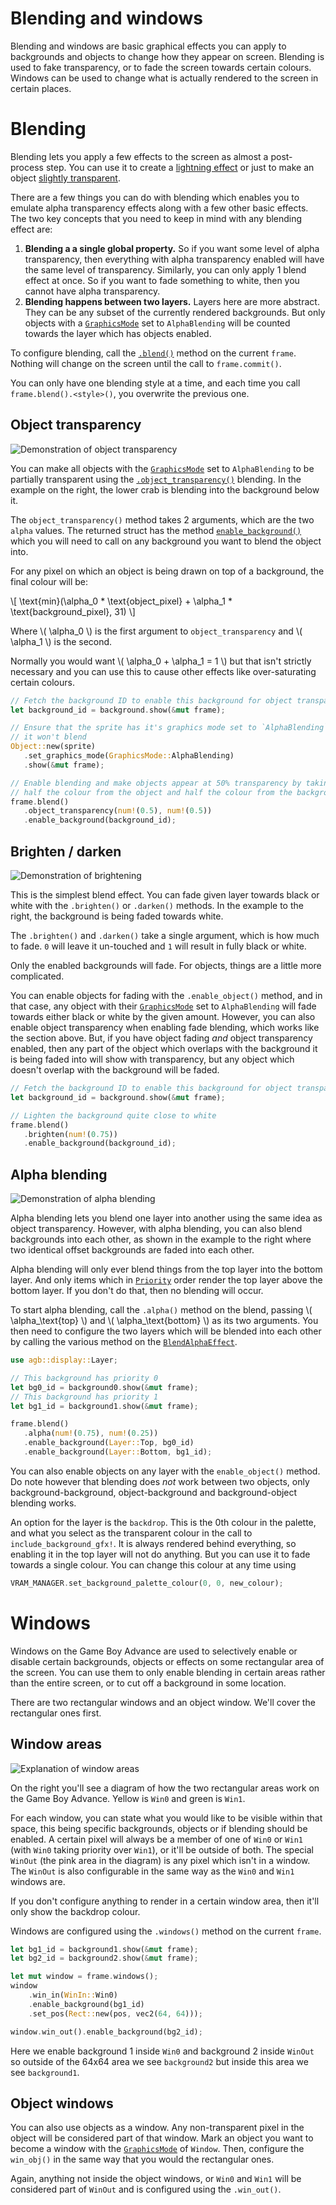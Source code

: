 # Blending and windows

Blending and windows are basic graphical effects you can apply to backgrounds and objects to change how they appear on screen.
Blending is used to fake transparency, or to fade the screen towards certain colours.
Windows can be used to change what is actually rendered to the screen in certain places.

# Blending

Blending lets you apply a few effects to the screen as almost a post-process step.
You can use it to create a [lightning effect](https://agbrs.dev/examples/blend_rain) or just to make an object [slightly transparent](https://agbrs.dev/examples/blend_object_transparency).

There are a few things you can do with blending which enables you to emulate alpha transparency effects along with a few other basic effects.
The two key concepts that you need to keep in mind with any blending effect are:

1. **Blending a a single global property.**
   So if you want some level of alpha transparency, then everything with alpha transparency enabled will have the same level of transparency.
   Similarly, you can only apply 1 blend effect at once.
   So if you want to fade something to white, then you cannot have alpha transparency.
2. **Blending happens between two layers.**
   Layers here are more abstract.
   They can be any subset of the currently rendered backgrounds.
   But only objects with a [`GraphicsMode`](https://docs.rs/agb/latest/agb/display/object/enum.GraphicsMode.html) set to `AlphaBlending` will be counted towards the layer which has objects enabled.

To configure blending, call the [`.blend()`](https://docs.rs/agb/latest/agb/display/struct.GraphicsFrame.html#method.blend) method on the current `frame`.
Nothing will change on the screen until the call to `frame.commit()`.

You can only have one blending style at a time, and each time you call `frame.blend().<style>()`, you overwrite the previous one.

## Object transparency

<img class="right" src="./blend/blend_object_transparency.png" alt="Demonstration of object transparency" />

You can make all objects with the [`GraphicsMode`](https://docs.rs/agb/latest/agb/display/object/enum.GraphicsMode.html) set to `AlphaBlending` to be partially transparent using the [`.object_transparency()`](https://docs.rs/agb/latest/agb/display/struct.Blend.html#method.object_transparency) blending.
In the example on the right, the lower crab is blending into the background below it.

The `object_transparency()` method takes 2 arguments, which are the two `alpha` values.
The returned struct has the method [`enable_background()`](https://docs.rs/agb/latest/agb/display/struct.BlendObjectTransparency.html#method.enable_background) which you will need to call on any background you want to blend the object into.

For any pixel on which an object is being drawn on top of a background, the final colour will be:

\\[
\text{min}(\alpha_0 * \text{object_pixel} + \alpha_1 * \text{background_pixel}, 31)
\\]

Where \\( \alpha_0 \\) is the first argument to `object_transparency` and \\( \alpha_1 \\) is the second.

Normally you would want \\( \alpha_0 + \alpha_1 = 1 \\) but that isn't strictly necessary and you can use this to cause other effects like over-saturating certain colours.

```rust
// Fetch the background ID to enable this background for object transparency
let background_id = background.show(&mut frame);

// Ensure that the sprite has it's graphics mode set to `AlphaBlending` or
// it won't blend
Object::new(sprite)
   .set_graphics_mode(GraphicsMode::AlphaBlending)
   .show(&mut frame);

// Enable blending and make objects appear at 50% transparency by taking
// half the colour from the object and half the colour from the background.
frame.blend()
   .object_transparency(num!(0.5), num!(0.5))
   .enable_background(background_id);
```

## Brighten / darken

<img class="right" src="./blend/blend_to_white.png" alt="Demonstration of brightening" />

This is the simplest blend effect.
You can fade given layer towards black or white with the `.brighten()` or `.darken()` methods.
In the example to the right, the background is being faded towards white.

The `.brighten()` and `.darken()` take a single argument, which is how much to fade.
`0` will leave it un-touched and `1` will result in fully black or white.

Only the enabled backgrounds will fade.
For objects, things are a little more complicated.

You can enable objects for fading with the `.enable_object()` method, and in that case, any object with their [`GraphicsMode`](https://docs.rs/agb/latest/agb/display/object/enum.GraphicsMode.html) set to `AlphaBlending` will fade towards either black or white by the given amount.
However, you can also enable object transparency when enabling fade blending, which works like the section above.
But, if you have object fading _and_ object transparency enabled, then any part of the object which overlaps with the background it is being faded into will show with transparency, but any object which doesn't overlap with the background will be faded.

```rust
// Fetch the background ID to enable this background for object transparency
let background_id = background.show(&mut frame);

// Lighten the background quite close to white
frame.blend()
   .brighten(num!(0.75))
   .enable_background(background_id);
```

## Alpha blending

<img class="right" src="./blend/blend_alpha.png" alt="Demonstration of alpha blending" />

Alpha blending lets you blend one layer into another using the same idea as object transparency.
However, with alpha blending, you can also blend backgrounds into each other, as shown in the example to the right where two identical offset backgrounds are faded into each other.

Alpha blending will only ever blend things from the top layer into the bottom layer.
And only items which in [`Priority`](https://docs.rs/agb/latest/agb/display/enum.Priority.html) order render the top layer above the bottom layer.
If you don't do that, then no blending will occur.

To start alpha blending, call the `.alpha()` method on the blend, passing \\( \alpha\_\text{top} \\) and \\( \alpha\_\text{bottom} \\) as its two arguments.
You then need to configure the two layers which will be blended into each other by calling the various method on the [`BlendAlphaEffect`](https://docs.rs/agb/latest/agb/display/struct.BlendAlphaEffect.html).

```rust
use agb::display::Layer;

// This background has priority 0
let bg0_id = background0.show(&mut frame);
// This background has priority 1
let bg1_id = background1.show(&mut frame);

frame.blend()
   .alpha(num!(0.75), num!(0.25))
   .enable_background(Layer::Top, bg0_id)
   .enable_background(Layer::Bottom, bg1_id);
```

You can also enable objects on any layer with the `enable_object()` method.
Do note however that blending does _not_ work between two objects, only background-background, object-background and background-object blending works.

An option for the layer is the `backdrop`.
This is the 0th colour in the palette, and what you select as the transparent colour in the call to `include_background_gfx!`.
It is always rendered behind everything, so enabling it in the top layer will not do anything.
But you can use it to fade towards a single colour.
You can change this colour at any time using

```rust
VRAM_MANAGER.set_background_palette_colour(0, 0, new_colour);
```

# Windows

Windows on the Game Boy Advance are used to selectively enable or disable certain backgrounds, objects or effects on some rectangular area of the screen.
You can use them to only enable blending in certain areas rather than the entire screen, or to cut off a background in some location.

There are two rectangular windows and an object window. We'll cover the rectangular ones first.

## Window areas

<img src="./window/window-area.png" alt="Explanation of window areas" class="right" />

On the right you'll see a diagram of how the two rectangular areas work on the Game Boy Advance.
Yellow is `Win0` and green is `Win1`.

For each window, you can state what you would like to be visible within that space, this being specific backgrounds, objects or if blending should be enabled.
A certain pixel will always be a member of one of `Win0` or `Win1` (with `Win0` taking priority over `Win1`), or it'll be outside of both.
The special `WinOut` (the pink area in the diagram) is any pixel which isn't in a window.
The `WinOut` is also configurable in the same way as the `Win0` and `Win1` windows are.

If you don't configure anything to render in a certain window area, then it'll only show the backdrop colour.

Windows are configured using the `.windows()` method on the current `frame`.

```rust
let bg1_id = background1.show(&mut frame);
let bg2_id = background2.show(&mut frame);

let mut window = frame.windows();
window
    .win_in(WinIn::Win0)
    .enable_background(bg1_id)
    .set_pos(Rect::new(pos, vec2(64, 64)));

window.win_out().enable_background(bg2_id);
```

Here we enable background 1 inside `Win0` and background 2 inside `WinOut` so outside of the 64x64 area we see `background2` but inside this area we see `background1`.

## Object windows

You can also use objects as a window.
Any non-transparent pixel in the object will be considered part of that window.
Mark an object you want to become a window with the [`GraphicsMode`](https://docs.rs/agb/latest/agb/display/object/enum.GraphicsMode.html) of `Window`.
Then, configure the `win_obj()` in the same way that you would the rectangular ones.

Again, anything not inside the object windows, or `Win0` and `Win1` will be considered part of `WinOut` and is configured using the `.win_out()`.
